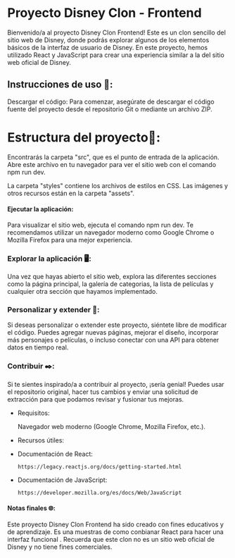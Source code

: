 # Proyecto Disney Clon - Frontend

Bienvenido/a al proyecto Disney Clon Frontend! Este es un clon sencillo del sitio web de Disney, donde podrás explorar algunos de los elementos básicos de la interfaz de usuario de Disney. En este proyecto, hemos utilizado React y JavaScript para crear una experiencia similar a la del sitio web oficial de Disney.

## Instrucciones de uso 🔏:

Descargar el código: Para comenzar, asegúrate de descargar el código fuente del proyecto desde el repositorio Git o mediante un archivo ZIP.

# Estructura del proyecto📜:

Encontrarás la carpeta "src", que es el punto de entrada de la aplicación. Abre este archivo en tu navegador para ver el sitio web con el comando npm run dev.

La carpeta "styles" contiene los archivos de estilos en CSS.
Las imágenes y otros recursos están en la carpeta "assets".

#### Ejecutar la aplicación: 

Para visualizar el sitio web,  ejecuta el comando npm run dev.
 Te recomendamos utilizar un navegador moderno como Google Chrome o Mozilla Firefox para una mejor experiencia.

### Explorar la aplicación 🖥️:

Una vez que hayas abierto el sitio web, explora las diferentes secciones como la página principal, la galería de categorias, la lista de películas y cualquier otra sección que hayamos implementado.

### Personalizar y extender 📑: 

Si deseas personalizar o extender este proyecto, siéntete libre de modificar el código. Puedes agregar nuevas páginas, mejorar el diseño, incorporar más personajes o películas, o incluso conectar con una API para obtener datos en tiempo real.

### Contribuir ✒️:
Si te sientes inspirado/a a contribuir al proyecto, ¡sería genial! Puedes usar el repositorio original, hacer tus cambios y enviar una solicitud de extracción para que podamos revisar y fusionar tus mejoras.

- Requisitos:

  Navegador web moderno (Google Chrome, Mozilla Firefox, etc.).

- Recursos útiles:

- Documentación de React:
  
  ```
  https://legacy.reactjs.org/docs/getting-started.html
  
  ```

- Documentación de JavaScript:
  
  ```
  https://developer.mozilla.org/es/docs/Web/JavaScript

  ```
  

#### Notas finales  🌐:

Este proyecto Disney Clon Frontend ha sido creado con fines educativos y de aprendizaje. Es una muestras de como conbianar React para hacer una interfaz funcional . Recuerda que este clon no es un sitio web oficial de Disney y no tiene fines comerciales.


